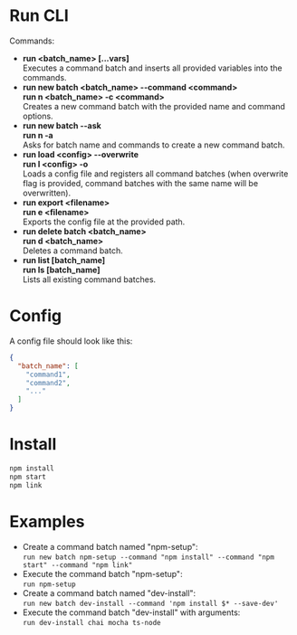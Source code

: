 # Run CLI

Commands:
  - **run &lt;batch_name&gt; [...vars]**  
  Executes a command batch and inserts all provided variables into the commands.
  - **run new batch &lt;batch_name&gt; --command &lt;command&gt;**  
    **run n &lt;batch_name&gt; -c &lt;command&gt;**  
  Creates a new command batch with the provided name and command options.
  - **run new batch --ask**  
    **run n -a**  
  Asks for batch name and commands to create a new command batch.
  - **run load &lt;config&gt; --overwrite**  
    **run l &lt;config&gt; -o**  
  Loads a config file and registers all command batches (when overwrite flag is provided, command batches with the same name will be overwritten).
  - **run export &lt;filename&gt;**  
    **run e &lt;filename&gt;**  
  Exports the config file at the provided path.
  - **run delete batch &lt;batch_name&gt;**  
    **run d &lt;batch_name&gt;**  
  Deletes a command batch.
  - **run list [batch_name]**  
    **run ls [batch_name]**  
  Lists all existing command batches.

# Config

A config file should look like this:

```json
{
  "batch_name": [
    "command1",
    "command2",
    "..."
  ]
}
```

# Install

```bash
npm install
npm start
npm link
```

# Examples

  - Create a command batch named "npm-setup":  
  `run new batch npm-setup --command "npm install" --command "npm start" --command "npm link"`
  - Execute the command batch "npm-setup":  
  `run npm-setup`
  - Create a command batch named "dev-install":  
  `run new batch dev-install --command 'npm install $* --save-dev'`
  - Execute the command batch "dev-install" with arguments:  
  `run dev-install chai mocha ts-node`
